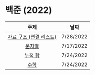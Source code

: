 # 백준 (2022)
|주제|날짜|
|:---:|:---:|
|[자료 구조 (연결 리스트)](./Data-Structure/Linked-List/README.md)|7/28/2022|
|[문자열](./String/README.md)|7/17/2022|
|[누적 합](./Prefix-Sum/README.md)|7/24/2022|
|[수학](./Mathematics/README.md)|7/24/2022|